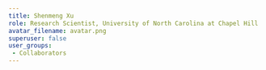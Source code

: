 ```yaml
---
title: Shenmeng Xu
role: Research Scientist, University of North Carolina at Chapel Hill
avatar_filename: avatar.png
superuser: false
user_groups:
 - Collaborators
---
```

